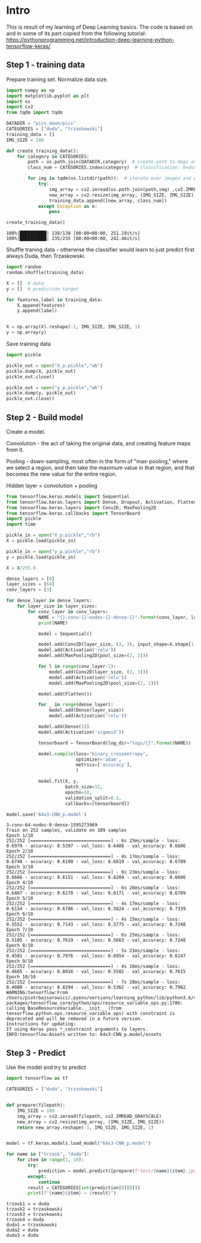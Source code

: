 # Intro
This is result of my learning of Deep Learning basics. The code is based on and in some of its part copied from the following tutorial: https://pythonprogramming.net/introduction-deep-learning-python-tensorflow-keras/

## Step 1 - training data
Prepare training set. Normalize data size.


```python
import numpy as np
import matplotlib.pyplot as plt
import os
import cv2
from tqdm import tqdm

DATADIR = "pics_down/pics"
CATEGORIES = ["duda", "trzaskowski"]
training_data = []
IMG_SIZE = 100

def create_training_data():
    for category in CATEGORIES:
        path = os.path.join(DATADIR,category)  # create path to dogs and cats
        class_num = CATEGORIES.index(category)  # classification: 0=duda 1=trzaskowksi

        for img in tqdm(os.listdir(path)):  # iterate over images and prepare a training set
            try:
                img_array = cv2.imread(os.path.join(path,img) ,cv2.IMREAD_GRAYSCALE)  # convert to array
                new_array = cv2.resize(img_array, (IMG_SIZE, IMG_SIZE))  # resize to normalize data size
                training_data.append([new_array, class_num])
            except Exception as e:
                pass

create_training_data()

```

    100%|██████████| 138/138 [00:00<00:00, 251.19it/s]
    100%|██████████| 235/235 [00:00<00:00, 242.46it/s]


Shuffle traning data - otherwise the classifier would learn to just predict first always Duda, then Trzaskowski.


```python
import random
random.shuffle(training_data)
```


```python
X = []  # data
y = []  # prediction target

for features,label in training_data:
    X.append(features)
    y.append(label)


X = np.array(X).reshape(-1, IMG_SIZE, IMG_SIZE, 1)
y = np.array(y)
```

Save training data


```python
import pickle

pickle_out = open("X_p.pickle","wb")
pickle.dump(X, pickle_out)
pickle_out.close()

pickle_out = open("y_p.pickle","wb")
pickle.dump(y, pickle_out)
pickle_out.close()
```

## Step 2 - Build model
Create a model.

Convolution - the act of taking the original data, and creating feature maps from it.

Pooling - down-sampling, most often in the form of "max-pooling," where we select a region, and then take the maximum value in that region, and that becomes the new value for the entire region.

Hidden layer = convolution + pooling


```python
from tensorflow.keras.models import Sequential
from tensorflow.keras.layers import Dense, Dropout, Activation, Flatten
from tensorflow.keras.layers import Conv2D, MaxPooling2D
from tensorflow.keras.callbacks import TensorBoard
import pickle
import time

pickle_in = open("X_p.pickle","rb")
X = pickle.load(pickle_in)

pickle_in = open("y_p.pickle","rb")
y = pickle.load(pickle_in)

X = X/255.0

dense_layers = [0]
layer_sizes = [64]
conv_layers = [3]

for dense_layer in dense_layers:
    for layer_size in layer_sizes:
        for conv_layer in conv_layers:
            NAME = "{}-conv-{}-nodes-{}-dense-{}".format(conv_layer, layer_size, dense_layer, int(time.time()))
            print(NAME)

            model = Sequential()

            model.add(Conv2D(layer_size, (3, 3), input_shape=X.shape[1:]))
            model.add(Activation('relu'))
            model.add(MaxPooling2D(pool_size=(2, 2)))

            for l in range(conv_layer-1):
                model.add(Conv2D(layer_size, (3, 3)))
                model.add(Activation('relu'))
                model.add(MaxPooling2D(pool_size=(2, 2)))

            model.add(Flatten())

            for _ in range(dense_layer):
                model.add(Dense(layer_size))
                model.add(Activation('relu'))

            model.add(Dense(1))
            model.add(Activation('sigmoid'))

            tensorboard = TensorBoard(log_dir="logs/{}".format(NAME))

            model.compile(loss='binary_crossentropy',
                          optimizer='adam',
                          metrics=['accuracy'],
                          )

            model.fit(X, y,
                      batch_size=32,
                      epochs=10,
                      validation_split=0.3,
                      callbacks=[tensorboard])

model.save('64x3-CNN_p.model')
```

    3-conv-64-nodes-0-dense-1595273969
    Train on 252 samples, validate on 109 samples
    Epoch 1/10
    252/252 [==============================] - 6s 25ms/sample - loss: 0.6979 - accuracy: 0.5397 - val_loss: 0.6408 - val_accuracy: 0.6606
    Epoch 2/10
    252/252 [==============================] - 4s 17ms/sample - loss: 0.6748 - accuracy: 0.6190 - val_loss: 0.6619 - val_accuracy: 0.6789
    Epoch 3/10
    252/252 [==============================] - 6s 23ms/sample - loss: 0.6666 - accuracy: 0.6151 - val_loss: 0.6204 - val_accuracy: 0.6606
    Epoch 4/10
    252/252 [==============================] - 6s 26ms/sample - loss: 0.6467 - accuracy: 0.6270 - val_loss: 0.6171 - val_accuracy: 0.6789
    Epoch 5/10
    252/252 [==============================] - 4s 17ms/sample - loss: 0.6154 - accuracy: 0.6786 - val_loss: 0.5824 - val_accuracy: 0.7339
    Epoch 6/10
    252/252 [==============================] - 4s 15ms/sample - loss: 0.5552 - accuracy: 0.7143 - val_loss: 0.5775 - val_accuracy: 0.7248
    Epoch 7/10
    252/252 [==============================] - 6s 25ms/sample - loss: 0.5105 - accuracy: 0.7619 - val_loss: 0.5663 - val_accuracy: 0.7248
    Epoch 8/10
    252/252 [==============================] - 5s 21ms/sample - loss: 0.4501 - accuracy: 0.7976 - val_loss: 0.6954 - val_accuracy: 0.6147
    Epoch 9/10
    252/252 [==============================] - 4s 16ms/sample - loss: 0.4665 - accuracy: 0.8016 - val_loss: 0.5502 - val_accuracy: 0.7615
    Epoch 10/10
    252/252 [==============================] - 7s 28ms/sample - loss: 0.4080 - accuracy: 0.8294 - val_loss: 0.5362 - val_accuracy: 0.7982
    WARNING:tensorflow:From /Users/piotrbajsarowicz/.pyenv/versions/learning_python/lib/python3.6/site-packages/tensorflow_core/python/ops/resource_variable_ops.py:1786: calling BaseResourceVariable.__init__ (from tensorflow.python.ops.resource_variable_ops) with constraint is deprecated and will be removed in a future version.
    Instructions for updating:
    If using Keras pass *_constraint arguments to layers.
    INFO:tensorflow:Assets written to: 64x3-CNN_p.model/assets


## Step 3 - Predict
Use the model and try to predict


```python
import tensorflow as tf

CATEGORIES = ["duda", "trzaskowski"]


def prepare(filepath):
    IMG_SIZE = 100
    img_array = cv2.imread(filepath, cv2.IMREAD_GRAYSCALE)
    new_array = cv2.resize(img_array, (IMG_SIZE, IMG_SIZE))
    return new_array.reshape(-1, IMG_SIZE, IMG_SIZE, 1)


model = tf.keras.models.load_model("64x3-CNN_p.model")

for name in ["trzask", "duda"]:
    for item in range(1, 10):
        try:
            prediction = model.predict([prepare(f'test/{name}{item}.jpg')])
        except:
            continue
        result = CATEGORIES[int(prediction[0][0])]
        print(f"{name}{item} = {result}")
```

    trzask1 = = duda
    trzask2 = trzaskowski
    trzask3 = trzaskowski
    trzask4 = duda
    duda1 = trzaskowski
    duda2 = duda
    duda3 = duda

